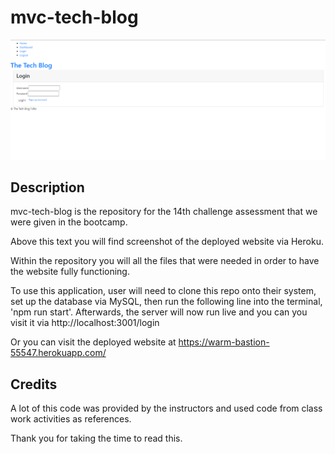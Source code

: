 # mvc-tech-blog

![Alt text](./images/ch14%20ss.png)

## Description

mvc-tech-blog is the repository for the 14th challenge assessment that we were given in the bootcamp.

Above this text you will find screenshot of the deployed website via Heroku.

Within the repository you will all the files that were needed in order to have the website fully functioning.

To use this application, user will need to clone this repo onto their system, set up the database via MySQL, then run the following line into the terminal, 'npm run start'.
Afterwards, the server will now run live and you can you visit it via http://localhost:3001/login

Or you can visit the deployed website at https://warm-bastion-55547.herokuapp.com/

## Credits

A lot of this code was provided by the instructors and used code from class work activities as references. 

Thank you for taking the time to read this.
